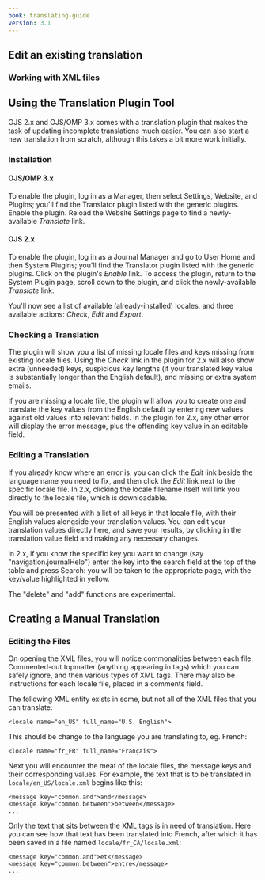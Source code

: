 ```yaml
---
book: translating-guide
version: 3.1
---
```

## Edit an existing translation

### Working with XML files


Using the Translation Plugin Tool
---------------------------------

OJS 2.x and OJS/OMP 3.x comes with a translation plugin that makes the task of updating incomplete translations much easier. You can also start a new translation from scratch, although this takes a bit more work initially.

### Installation

#### OJS/OMP 3.x

To enable the plugin, log in as a Manager, then select Settings, Website, and Plugins; you'll find the Translator plugin listed with the generic plugins. Enable the plugin. Reload the Website Settings page to find a newly-available <em>Translate</em> link.

#### OJS 2.x

To enable the plugin, log in as a Journal Manager and go to User Home and then System Plugins; you'll find the Translator plugin listed with the generic plugins. Click on the plugin's <em>Enable</em> link. To access the plugin, return to the System Plugin page, scroll down to the plugin, and click the newly-available <em>Translate</em> link.

You'll now see a list of available (already-installed) locales, and three available actions: <em>Check</em>, <em>Edit</em> and <em>Export</em>.

### Checking a Translation

The plugin will show you a list of missing locale files and keys missing from existing locale files.    Using the <em>Check</em> link in the plugin for 2.x will also show extra (unneeded) keys, suspicious key lengths (if your translated key value is substantially longer than the English default), and missing or extra system emails.

If you are missing a locale file, the plugin will allow you to create one and translate the key values from the English default by entering new values against old values into relevant fields. In the plugin for 2.x, any other error will display the error message, plus the offending key value in an editable field.

### Editing a Translation

If you already know where an error is, you can click the <em>Edit</em> link beside the language name you need to fix, and then click the <em>Edit</em> link next to the specific locale file.  In 2.x, clicking the locale filename itself will link you directly to the locale file, which is downloadable.

You will be presented with a list of all keys in that locale file, with their English values alongside your translation values. You can edit your translation values directly here, and save your results, by clicking in the translation value field and making any necessary changes.

In 2.x, if you know the specific key you want to change (say "navigation.journalHelp") enter the key into the search field at the top of the table and press Search: you will be taken to the appropriate page, with the key/value highlighted in yellow.

The "delete" and "add" functions are experimental.

Creating a Manual Translation
-----------------------------

### Editing the Files

On opening the XML files, you will notice commonalities between each file: Commented-out topmatter (anything appearing in tags) which you can safely ignore, and then various types of XML tags. There may also be instructions for each locale file, placed in a comments field.

The following XML entity exists in some, but not all of the XML files that you can translate:

```
<locale name="en_US" full_name="U.S. English">
```

This should be change to the language you are translating to, eg.
French:

```
<locale name="fr_FR" full_name="Français">
```

Next you will encounter the meat of the locale files, the message keys and their corresponding values. For example, the text that is to be translated in `locale/en_US/locale.xml` begins like this:

```
<message key="common.and">and</message>
<message key="common.between">between</message>
...
```

Only the text that sits between the XML tags is in need of translation. Here you can see how that text has been translated into French, after which it has been saved in a file named `locale/fr_CA/locale.xml`:

```
<message key="common.and">et</message>
<message key="common.between">entre</message>
...
```
